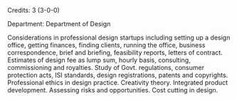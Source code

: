 Credits: 3 (3-0-0)

Department: Department of Design

Considerations in professional design startups including setting up a design office, getting finances, finding clients, running the office, business correspondence, brief and briefing, feasibility reports, letters of contract. Estimates of design fee as lump sum, hourly basis, consulting, commissioning and royalties. Study of Govt. regulations, consumer protection acts, ISI standards, design registrations, patents and copyrights. Professional ethics in design practice. Creativity theory. Integrated product development. Assessing risks and opportunities. Cost cutting in design.